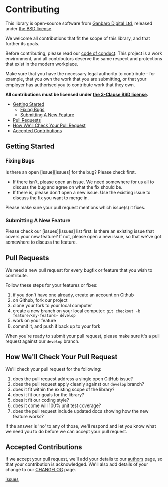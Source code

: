 # Contributing

This library is open-source software from [Ganbaro Digital Ltd](https://ganbarodigital.com), released under [the BSD license](LICENSE.md).

We welcome all contributions that fit the scope of this library, and that further its goals.

Before contributing, please read our [code of conduct](CODE-OF-CONDUCT.md). This project is a work environment, and all contributors deserve the same respect and protections that exist in the modern workplace.

Make sure that you have the necessary legal authority to contribute - for example, that you own the work that you are submitting, or that your employer has authorised you to contribute work that they own.

__All contributions must be licensed under [the 3-Clause BSD license](LICENSE.md).__

- [Getting Started](#getting-started)
  - [Fixing Bugs](#fixing-bugs)
  - [Submitting A New Feature](#submitting-a-new-feature)
- [Pull Requests](#pull-requests)
- [How We'll Check Your Pull Request](#how-well-check-your-pull-request)
- [Accepted Contributions](#accepted-contributions)

## Getting Started

### Fixing Bugs

Is there an open [issue][issues] for the bug? Please check first.

* If there isn't, please open an issue. We need somewhere for us all to discuss the bug and agree on what the fix should be.
* If there is, please don't open a new issue. Use the existing issue to discuss the fix you want to merge in.

Please make sure your pull request mentions which issue(s) it fixes.

### Submitting A New Feature

Please check our [issues][issues] list first. Is there an existing issue that covers your new feature? If not, please open a new issue, so that we've got somewhere to discuss the feature.

## Pull Requests

We need a new pull request for every bugfix or feature that you wish to contribute.

Follow these steps for your features or fixes:

1. if you don't have one already, create an account on Github
2. on Github, fork our project
3. clone your fork to your local computer
4. create a new branch on your local computer: `git checkout -b feature/<my-feature> develop`
5. work on your feature
6. commit it, and push it back up to your fork

When you're ready to submit your pull request, please make sure it's a pull request against our `develop` branch.

## How We'll Check Your Pull Request

We'll check your pull request for the following:

1. does the pull request address a single open GitHub issue?
2. does the pull request apply cleanly against our `develop` branch?
3. does it fit within the existing scope of the library?
4. does it fit our goals for the library?
5. does it fit our coding style?
6. does it come will 100% unit test coverage?
7. does the pull request include updated docs showing how the new feature works?

If the answer is 'no' to any of those, we'll respond and let you know what we need you to do before we can accept your pull request.

## Accepted Contributions

If we accept your pull request, we'll add your details to our [authors](AUTHORS.md) page, so that your contribution is acknowledged. We'll also add details of your change to our [CHANGELOG](CHANGELOG.md) page.

[issues](https://github.com/safelytped/ts-css-color/issues)